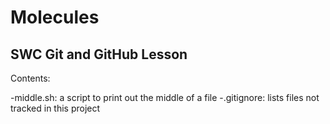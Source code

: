 # Molecules

## SWC Git and GitHub Lesson

Contents:

-middle.sh: a script to print out the middle of a file
-.gitignore: lists files not tracked in this project
